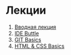 #  Лекции

1. [Вводная лекция](https://github.com/rolling-scopes-school/lectures/blob/master/lectures/intro.md) 
2. [IDE Buttle](https://github.com/rolling-scopes-school/lectures/blob/master/lectures/IDE-battle.md)
3. [GIT Basics](https://github.com/rolling-scopes-school/lectures/blob/master/lectures/git.md) 
4. [HTML & CSS Basics](https://github.com/rolling-scopes-school/lectures/blob/master/lectures/html-css-basics.md)

